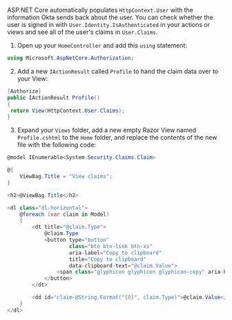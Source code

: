 ASP.NET Core automatically populates `HttpContext.User` with the information Okta sends back about the user. You can check whether the user is signed in with `User.Identity.IsAuthenticated` in your actions or views and see all of the user's claims in `User.Claims`.

1. Open up your `HomeController` and add this `using` statement:

```csharp
using Microsoft.AspNetCore.Authorization;
```

2. Add a new `IActionResult` called `Profile` to hand the claim data over to your View:

```csharp
[Authorize]
public IActionResult Profile()
{
 return View(HttpContext.User.Claims);
}
```

3. Expand your `Views` folder, add a new empty Razor View named `Profile.cshtml` to the `Home` folder, and replace the contents of the new file with the following code:

```csharp
@model IEnumerable<System.Security.Claims.Claim>

@{
    ViewBag.Title = "View claims";
}

<h2>@ViewBag.Title</h2>

<dl class="dl-horizontal">
    @foreach (var claim in Model)
    {
        <dt title="@claim.Type">
            @claim.Type
            <button type="button"
                    class="btn btn-link btn-xs"
                    aria-label="Copy to clipboard"
                    title="Copy to clipboard"
                    data-clipboard-text="@claim.Value">
                <span class="glyphicon glyphicon glyphicon-copy" aria-hidden="true"></span>
            </button>
        </dt>

        <dd id="claim-@String.Format("{0}", claim.Type)">@claim.Value</dd>
    }
</dl>
```